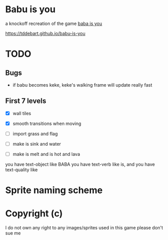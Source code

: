 # Babu is you

a knockoff recreation of the game [baba is you](https://store.steampowered.com/app/736260/Baba_Is_You/)

https://tddebart.github.io/babu-is-you

# TODO
## Bugs

- if babu becomes keke, keke's walking frame will update really fast

## First 7 levels
- [x] wall tiles
- [x] smooth transitions when moving
- [ ] import grass and flag
- [ ] make is sink and water
- [ ] make is melt and is hot and lava



you have text-object like BABA
you have text-verb like is, and
you have text-quality like
# Sprite naming scheme


# Copyright (c)

I do not own any right to any images/sprites used in this game please don't sue me